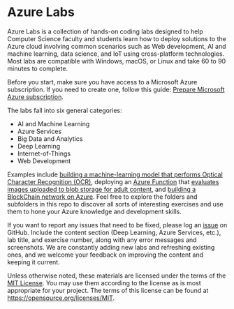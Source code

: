 # Azure Labs

Azure Labs is a collection of hands-on coding labs designed to help Computer Science faculty and students learn how to deploy solutions to the Azure cloud involving common scenarios such as Web development, AI and machine learning, data science, and IoT using cross-platform technologies. Most labs are compatible with Windows, macOS, or Linux and take 60 to 90 minutes to complete.

Before you start, make sure you have access to a Microsoft Azure subscription. If you need to create one, follow this guide: [Prepare Microsoft Azure subscription](PrepAzure).

The labs fall into six general categories:

- AI and Machine Learning
- Azure Services
- Big Data and Analytics
- Deep Learning
- Internet-of-Things
- Web Development

Examples include [building a machine-learning model that performs Optical Character Recognition (OCR)](AI%20and%20Machine%20Learning/Azure%20Machine%20Learning), deploying an [Azure Function](https://azure.microsoft.com/services/functions/) that [evaluates images uploaded to blob storage for adult content](Azure%20Services/Azure%20Functions), and [building a BlockChain network on Azure](Azure%20Services/Blockchain%20on%20Azure). Feel free to explore the folders and subfolders in this repo to discover all sorts of interesting exercises and use them to hone your Azure knowledge and development skills.

If you want to report any issues that need to be fixed, please log an [issue](https://github.com/MSFTImagine/computerscience/issues) on GitHub. Include the content section (Deep Learning, Azure Services, etc.), lab title, and exercise number, along with any error messages and screenshots. We are constantly adding new labs and refreshing existing ones, and we welcome your feedback on improving the content and keeping it current.

Unless otherwise noted, these materials are licensed under the terms of the [MIT License](https://opensource.org/licenses/MIT). You may use them according to the license as is most appropriate for your project. The terms of this license can be found at https://opensource.org/licenses/MIT.

